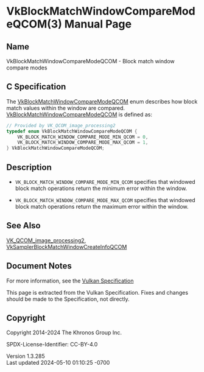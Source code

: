 # VkBlockMatchWindowCompareModeQCOM(3) Manual Page

## Name

VkBlockMatchWindowCompareModeQCOM - Block match window compare modes



## <a href="#_c_specification" class="anchor"></a>C Specification

The
[VkBlockMatchWindowCompareModeQCOM](https://registry.khronos.org/vulkan/specs/1.3-extensions/man/html/VkBlockMatchWindowCompareModeQCOM.html)
enum describes how block match values within the window are compared.
[VkBlockMatchWindowCompareModeQCOM](https://registry.khronos.org/vulkan/specs/1.3-extensions/man/html/VkBlockMatchWindowCompareModeQCOM.html)
is defined as:

``` c
// Provided by VK_QCOM_image_processing2
typedef enum VkBlockMatchWindowCompareModeQCOM {
    VK_BLOCK_MATCH_WINDOW_COMPARE_MODE_MIN_QCOM = 0,
    VK_BLOCK_MATCH_WINDOW_COMPARE_MODE_MAX_QCOM = 1,
} VkBlockMatchWindowCompareModeQCOM;
```

## <a href="#_description" class="anchor"></a>Description

- `VK_BLOCK_MATCH_WINDOW_COMPARE_MODE_MIN_QCOM` specifies that windowed
  block match operations return the minimum error within the window.

- `VK_BLOCK_MATCH_WINDOW_COMPARE_MODE_MAX_QCOM` specifies that windowed
  block match operations return the maximum error within the window.

## <a href="#_see_also" class="anchor"></a>See Also

[VK_QCOM_image_processing2](https://registry.khronos.org/vulkan/specs/1.3-extensions/man/html/VK_QCOM_image_processing2.html),
[VkSamplerBlockMatchWindowCreateInfoQCOM](https://registry.khronos.org/vulkan/specs/1.3-extensions/man/html/VkSamplerBlockMatchWindowCreateInfoQCOM.html)

## <a href="#_document_notes" class="anchor"></a>Document Notes

For more information, see the <a
href="https://registry.khronos.org/vulkan/specs/1.3-extensions/html/vkspec.html#VkBlockMatchWindowCompareModeQCOM"
target="_blank" rel="noopener">Vulkan Specification</a>

This page is extracted from the Vulkan Specification. Fixes and changes
should be made to the Specification, not directly.

## <a href="#_copyright" class="anchor"></a>Copyright

Copyright 2014-2024 The Khronos Group Inc.

SPDX-License-Identifier: CC-BY-4.0

Version 1.3.285  
Last updated 2024-05-10 01:10:25 -0700
